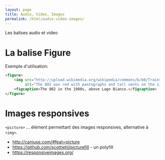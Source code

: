 ```yaml
---
layout: page
title: Audio, Video, Images
permalink: /html/audio-video-images/
---
```


Les balises audio et video

La balise Figure
===

Exemple d'utilisation:

```html
<figure>
    <img src="http://upload.wikimedia.org/wikipedia/commons/b/b0/Trains_de_la_Bernina_en_hiver_2.jpg"
         alt="The 802 was red with pantographs and tall vents on the side.">
    <figcaption>The 802 in the 1980s, above Lago Bianco.</figcaption>
</figure>
```

Images responsives
===

`<picture>` ... élément permettant des images responsives, alternative à `<img>`.

- http://caniuse.com/#feat=picture
- https://github.com/scottjehl/picturefill - un polyfill
- https://responsiveimages.org/